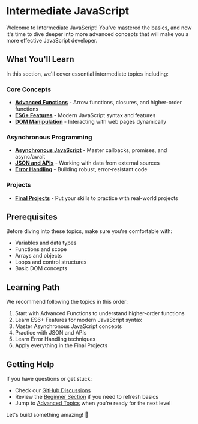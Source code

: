 # Intermediate JavaScript

Welcome to Intermediate JavaScript! You've mastered the basics, and now it's time to dive deeper into more advanced concepts that will make you a more effective JavaScript developer.

## What You'll Learn

In this section, we'll cover essential intermediate topics including:

### Core Concepts
- **[Advanced Functions](/docs/Javascript/Intermediate/advanced-functions)** - Arrow functions, closures, and higher-order functions
- **[ES6+ Features](/docs/Javascript/Intermediate/es6-features)** - Modern JavaScript syntax and features
- **[DOM Manipulation](/docs/Javascript/Intermediate/dom-manipulation)** - Interacting with web pages dynamically

### Asynchronous Programming
- **[Asynchronous JavaScript](/docs/Javascript/Intermediate/async-javascript)** - Master callbacks, promises, and async/await
- **[JSON and APIs](/docs/Javascript/Intermediate/json-apis)** - Working with data from external sources
- **[Error Handling](/docs/Javascript/Intermediate/error-handling)** - Building robust, error-resistant code

### Projects
- **[Final Projects](/docs/Javascript/Intermediate/final-projects)** - Put your skills to practice with real-world projects

## Prerequisites

Before diving into these topics, make sure you're comfortable with:
- Variables and data types
- Functions and scope
- Arrays and objects
- Loops and control structures
- Basic DOM concepts

## Learning Path

We recommend following the topics in this order:
1. Start with Advanced Functions to understand higher-order functions
2. Learn ES6+ Features for modern JavaScript syntax
3. Master Asynchronous JavaScript concepts
4. Practice with JSON and APIs
5. Learn Error Handling techniques
6. Apply everything in the Final Projects

## Getting Help

If you have questions or get stuck:
- Check our [GitHub Discussions](https://github.com/sammy6378/reference/discussions)
- Review the [Beginner Section](/docs/Javascript/Beginner) if you need to refresh basics
- Jump to [Advanced Topics](/docs/Javascript/Advanced) when you're ready for the next level

Let's build something amazing! 🚀